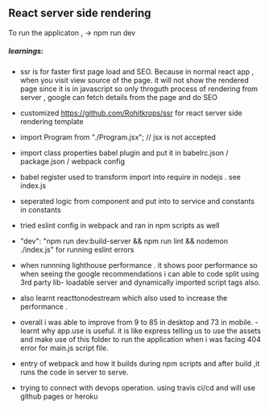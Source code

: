 ## React server side rendering

To run the applicaton ,
-> npm run dev

##### learnings:
- ssr is for faster first page load and SEO. Because in normal react app , when you visit view source of the page. it will not show the rendered page since it is  in javascript so only throguth process of rendering from server , google can fetch details from the page and do SEO

- customized https://github.com/Rohitkrops/ssr for react server side rendering template

- import Program from "./Program.jsx"; // jsx is not accepted

- import class properties babel plugin and put it in babelrc.json / package.json / webpack config

- babel register used to transform import into require in nodejs . see index.js

- seperated logic from component and put into to service and constants in constants

- tried eslint config in webpack and ran in npm scripts as well

- "dev": "npm run dev:build-server && npm run lint && nodemon ./index.js" for running eslint errors

 - when runnning lighthouse performance . it shows poor performance so when seeing the google recommendations i can able to code split using 3rd party lib- loadable server and dynamically imported script tags also. 
- also learnt reacttonodestream which also used to increase the performance .
- overall i was able to improve from 9 to 85 in desktop and 73 in mobile.
-learnt why app.use is useful. it is like express telling us to use the assets and make use of this folder to run the application when i was facing 404 error for main.js script file.
- entry of webpack and how it builds during npm scripts and after build ,it runs the code in server to serve.
- trying to connect with devops operation. using travis ci/cd and will use github pages or heroku
